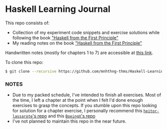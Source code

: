 # Haskell Learning Journal

This repo consists of:

- Collection of my experiment code snippets and exercise solutions while following the book ["Haskell from the First Principle"](https://haskellbook.com/)
- My reading notes on the book ["Haskell from the First Principle"](https://haskellbook.com/)

Handwritten notes (mostly for chapters 1 to 7) are accessible at [this link](https://drive.google.com/open?id=1rybC2CqcZXqwmq7ajfSgz9aA5kEth8sQ).

To clone this repo: 

```bash
$ git clone --recursive https://github.com/mnhthng-thms/Haskell-Learning-Journal.git
```

### NOTES

- Due to my packed schedule, I've intended to finish all exercises. Most of the time, I left a chapter at the point when I felt I'd done enough exercises to grasp the concepts. If you stumble upon this repo looking for solution for a chapter exercise, I personally recommend this [`heitor-lassarote`'s repo](https://github.com/heitor-lassarote/haskell-programming-from-first-principles) and this [`BoeingX`'s repo](https://github.com/BoeingX/haskell-programming-from-first-principles)
- I've not planned to maintain this repo in the near future.